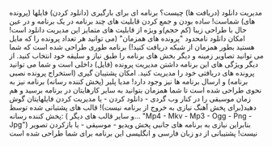 

مدیریت دانلود (دریافت ها) چیست؟
برنامه ای برای بارگیری (دانلود کردن) فایلها (پرونده های) شماست!
ساده بودن و جمع کردن قابلیت های چند برنامه در یک برنامه و در عین حال با طراحی زیبا (کم حجم)و ویژه از قابلیت های متمایز این مدیریت دانلود است!
امکان دانلود نامحدود "پرونده های همزمان" (می توانید هر تعداد پرونده را که مایل هستید بطور همزمان از شبکه دریافت کنید!)
برنامه طوری طراحی شده است که شما می توانید تصاویر زمینه و دیگر بخش های برنامه را طبق نیاز و سلیقه خود انتخاب کنید.
از دیگر ویژگی های این برنامه داشتن مدیریت پرونده (فایل) داخلی است و شما می توانید پرونده های دریافتی خود را مدیریت کنید.
امکان پشتیبان گیری (استخراج پرونده نصبی برنامه) و ارسال برنامه ها نیز وجود دارد!
مدیا پلیر (پخش کننده رسانه) برنامه نیز به نحوی طراحی شده است تا شما همزمان بتوانید به سایر کارهایتان در برنامه برسید و هم زمان موسیقی را در کنار وب گردی - دانلود کردن - یا مدیریت کردن فایلهایتان گوش دهید(برای پخش آهنگ نیازی به خروج از برنامه نیست)! 
قالب های پشتبانی شده توسط پخش کننده رسانه:
( و سایر قالب های دیگر... "Mp4 - Mkv - Mp3 - Ogg - Png - Jpg")
بنابراین نیازی به برنامه های جانبی پخش ویدیو - موسیقی - یا بازکردن تصویر نیست!
پشتیبانی از دو زبان فارسی و انگلیسی
این برنامه برای شما طراحی شده است 

